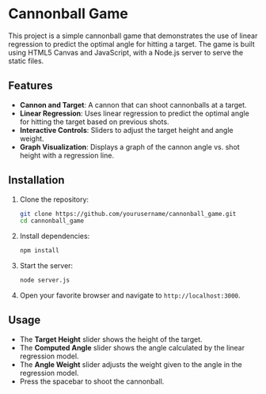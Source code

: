 # Cannonball Game

This project is a simple cannonball game that demonstrates the use of linear regression to predict the optimal angle for hitting a target. The game is built using HTML5 Canvas and JavaScript, with a Node.js server to serve the static files.

## Features

- **Cannon and Target**: A cannon that can shoot cannonballs at a target.
- **Linear Regression**: Uses linear regression to predict the optimal angle for hitting the target based on previous shots.
- **Interactive Controls**: Sliders to adjust the target height and angle weight.
- **Graph Visualization**: Displays a graph of the cannon angle vs. shot height with a regression line.

## Installation

1. Clone the repository:
    ```sh
    git clone https://github.com/yourusername/cannonball_game.git
    cd cannonball_game
    ```

2. Install dependencies:
    ```sh
    npm install
    ```

3. Start the server:
    ```sh
    node server.js
    ```

4. Open your favorite browser and navigate to `http://localhost:3000`.

## Usage

- The **Target Height** slider shows the height of the target.
- The **Computed Angle** slider shows the angle calculated by the linear regression model.
- The **Angle Weight** slider adjusts the weight given to the angle in the regression model.
- Press the spacebar to shoot the cannonball.

